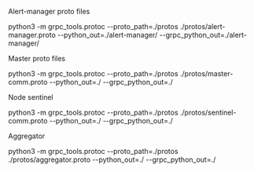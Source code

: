 Alert-manager proto files

python3 -m grpc_tools.protoc --proto_path=./protos ./protos/alert-manager.proto --python_out=./alert-manager/ --grpc_python_out=./alert-manager/


Master proto files

python3 -m grpc_tools.protoc --proto_path=./protos ./protos/master-comm.proto --python_out=./ --grpc_python_out=./

Node sentinel

python3 -m grpc_tools.protoc --proto_path=./protos ./protos/sentinel-comm.proto --python_out=./ --grpc_python_out=./


Aggregator 

python3 -m grpc_tools.protoc --proto_path=./protos ./protos/aggregator.proto --python_out=./ --grpc_python_out=./


